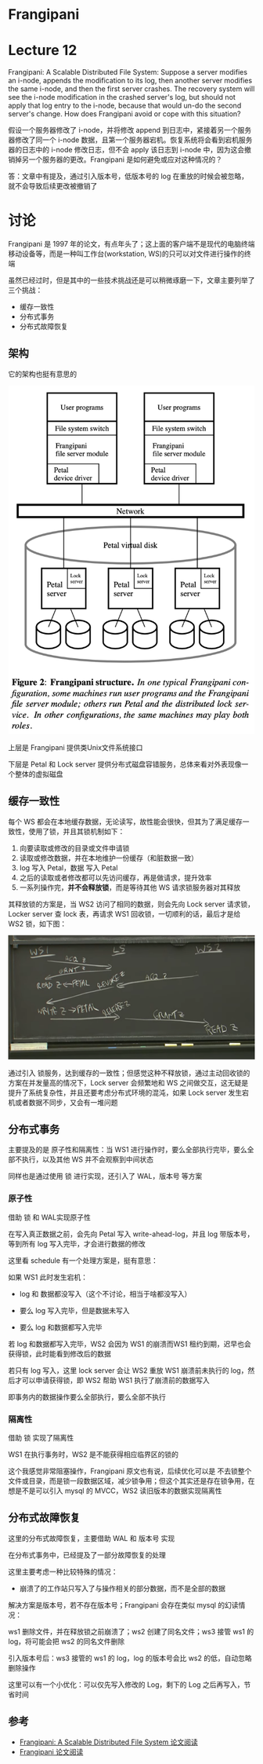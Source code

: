 # Frangipani

# Lecture 12

Frangipani: A Scalable Distributed File System: Suppose a server modifies an i-node, appends the modification to its log, then another server modifies the same i-node, and then the first server crashes. The recovery system will see the i-node modification in the crashed server's log, but should not apply that log entry to the i-node, because that would un-do the second server's change. How does Frangipani avoid or cope with this situation?

假设一个服务器修改了 i-node，并将修改 append 到日志中，紧接着另一个服务器修改了同一个 i-node 数据，且第一个服务器宕机。恢复系统将会看到宕机服务器的日志中的 i-node 修改日志，但不会 apply 该日志到 i-node 中，因为这会撤销掉另一个服务器的更改。Frangipani 是如何避免或应对这种情况的？

答：文章中有提及，通过引入版本号，低版本号的 log 在重放的时候会被忽略，就不会导致后续更改被撤销了

# 讨论

Frangipani 是 1997 年的论文，有点年头了；这上面的客户端不是现代的电脑终端移动设备等，而是一种叫工作台(workstation, WS)的只可以对文件进行操作的终端

虽然已经过时，但是其中的一些技术挑战还是可以稍微琢磨一下，文章主要列举了三个挑战：

- 缓存一致性
- 分布式事务
- 分布式故障恢复

## 架构

它的架构也挺有意思的

![image-20220108210756176](./img/image-20220108210756176.png)

上层是 Frangipani 提供类Unix文件系统接口

下层是 Petal 和 Lock server 提供分布式磁盘容错服务，总体来看对外表现像一个整体的虚拟磁盘

## 缓存一致性

每个 WS 都会在本地缓存数据，无论读写，故性能会很快，但其为了满足缓存一致性，使用了锁，并且其锁机制如下：

1. 向要读取或修改的目录或文件申请锁
2. 读取或修改数据，并在本地维护一份缓存（和脏数据一致）
3. log 写入 Petal，数据 写入 Petal
4. 之后的读取或者修改都可以先访问缓存，再是做请求，提升效率
5. 一系列操作完，**并不会释放锁**，而是等待其他 WS 请求锁服务器对其释放

其释放锁的方案是，当 WS2 访问了相同的数据，则会先向 Lock server 请求锁， Locker server 查 lock 表，再请求 WS1 回收锁，一切顺利的话，最后才是给 WS2 锁，如下图：

![](./img/frangipani-cache.png)

通过引入 锁服务，达到缓存的一致性；但感觉这种不释放锁，通过主动回收锁的方案在并发量高的情况下，Lock server 会频繁地和 WS 之间做交互，这无疑是提升了系统复杂性，并且还要考虑分布式环境的混沌，如果 Lock server 发生宕机或者数据不同步，又会有一堆问题

## 分布式事务

主要提及的是 原子性和隔离性：当 WS1 进行操作时，要么全部执行完毕，要么全部不执行，以及其他 WS 并不会观察到中间状态

同样也是通过使用 锁 进行实现，还引入了 WAL，版本号 等方案

### 原子性

借助 锁 和 WAL实现原子性

在写入真正数据之前，会先向 Petal 写入 write-ahead-log，并且 log 带版本号，等到所有 log 写入完毕，才会进行数据的修改

这里看 schedule 有一个处理方案是，挺有意思：

如果 WS1 此时发生宕机：

- log 和 数据都没写入（这个不讨论，相当于啥都没写入）

- 要么 log 写入完毕，但是数据未写入
- 要么 log 和数据都写入完毕

若 log 和数据都写入完毕，WS2 会因为 WS1 的崩溃而WS1 租约到期，迟早也会获得锁，此时能看到修改后的数据

若只有 log 写入，这里 lock server 会让 WS2 重放 WS1 崩溃前未执行的 log，然后才可以申请获得锁，即 WS2 帮助 WS1 执行了崩溃前的数据写入

即事务内的数据操作要么全部执行，要么全部不执行

### 隔离性

借助 锁 实现了隔离性

WS1 在执行事务时，WS2 是不能获得相应临界区的锁的

这个我感觉非常阻塞操作，Frangipani 原文也有说，后续优化可以是 不去锁整个文件或目录，而是锁一段数据区域，减少锁争用；但这个其实还是存在锁争用，在想是不是可以引入 mysql 的 MVCC，WS2 读旧版本的数据实现隔离性

## 分布式故障恢复

这里的分布式故障恢复，主要借助 WAL 和 版本号 实现

在分布式事务中，已经提及了一部分故障恢复的处理

这里主要考虑一种比较特殊的情况：

- 崩溃了的工作站只写入了与操作相关的部分数据，而不是全部的数据

解决方案是版本号，若不存在版本号；Frangipani 会存在类似 mysql 的幻读情况：

ws1 删除文件，并在释放锁之前崩溃了；ws2 创建了同名文件；ws3 接管 ws1 的 log，将可能会把 ws2 的同名文件删除

引入版本号后：ws3 接管的 ws1 的 log，log 的版本号会比 ws2 的低，自动忽略删除操作

这里可以有一个小优化：可以仅先写入修改的 Log，剩下的 Log 之后再写入，节省时间

## 参考

- [Frangipani: A Scalable Distributed File System 论文阅读](https://www.cnblogs.com/jamgun/p/14668522.html)
- [Frangipani 论文阅读](https://tanxinyu.work/frangipani-thesis/)

